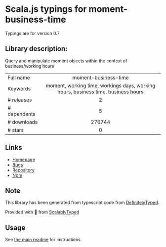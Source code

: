
# Scala.js typings for moment-business-time

Typings are for version 0.7

## Library description:
Query and manipulate moment objects within the context of business/working hours

|                    |                 |
| ------------------ | :-------------: |
| Full name          | moment-business-time |
| Keywords           | moment, working time, workings days, working hours, business time, business hours |
| # releases         | 2 |
| # dependents       | 5 |
| # downloads        | 276744 |
| # stars            | 0 |

## Links
- [Homepage](https://github.com/lennym/moment-business-time)
- [Bugs](https://github.com/lennym/moment-business-time/issues)
- [Repository](https://github.com/lennym/moment-business-time)
- [Npm](https://www.npmjs.com/package/moment-business-time)
    


## Note
This library has been generated from typescript code from [DefinitelyTyped](https://definitelytyped.org).

Provided with :purple_heart: from [ScalablyTyped](https://github.com/oyvindberg/ScalablyTyped)

## Usage
See [the main readme](../../readme.md) for instructions.


